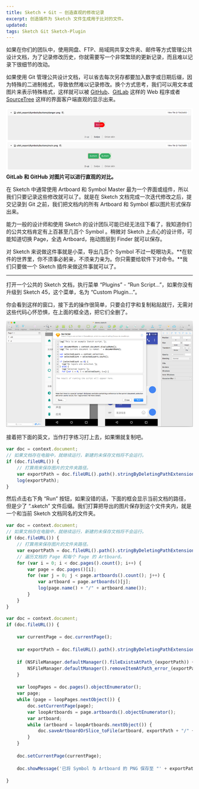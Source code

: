```yaml
---
title: Sketch + Git — 创造直观的修改记录
excerpt: 创造插件为 Sketch 文件生成用于比对的文件。
updated: 
tags: Sketch Git Sketch-Plugin
---
```


如果在你们的团队中，使用网盘、FTP、局域网共享文件夹、邮件等方式管理公共设计文档，为了记录修改历史，你就需要写一个非常繁琐的更新记录，而且难以记录下很细节的改动。

如果使用 Git 管理公共设计文档，可以省去每次另存都要加入数字或日期后缀，因为特殊的二进制格式，导致依然难以记录修改。换个方式思考，我们可以用文本或图片来表示特殊格式，这样就可以被 [GitHub](https://github.com/)、[GitLab](https://gitlab.com) 这样的 Web 程序或者 [SourceTree](https://www.sourcetreeapp.com/) 这样的界面客户端直观的显示出来。

![](../images/sketch-and-git-export-artboards-for-diff/gitlab_image_diff.png)__GitLab 和 GitHub 对图片可以进行直观的对比。__

在 Sketch 中通常使用 Artboard 和 Symbol Master 最为一个界面或组件，所以我们只要记录这些修改就可以了。就是在 Sketch 文档完成一次迭代修改之后，提交记录到 Git 之前，我们把文档内的所有 Artboard 和 Symbol 都以图片形式保存出来。

能力一般的设计师和使用 Sketch 的设计团队可能已经无法往下看了，我知道你们的公共文档肯定有上百甚至几百个 Symbol 。稍微对 Sketch 上点心的设计师，可能知道切换 Page，全选 Artboard，拖动图层到 Finder 就可以保存。

对 Sketch 来说做这件事就是小菜，导出几百个 Symbol 不过一眨眼功夫。**在软件的世界里，你不须事必躬亲，不须亲力亲为。你只需要给软件下对命令。**我们只要做一个 Sketch 插件来做这件事就可以了。

----

打开一个公共的 Sketch 文档，执行菜单 “Plugins” - “Run Script...”，如果你没有升级到 Sketch 45，这个菜单，名为 “Custom Plugin...”。

你会看到这样的窗口，接下去的操作很简单，只要会打字和复制粘贴就行，无需对这些代码心怀恐惧，在上面的框全选，把它们全删了。

![](../images/sketch-and-git-export-artboards-for-diff/sketch_run_script.png)

接着把下面的英文，当作打字练习打上去，如果懒就复制吧。

```javascript
var doc = context.document;
// 如果文档存在电脑中，就继续运行，新建的未保存文档将不会运行。
if (doc.fileURL()) {
  	// 打算用来保存图片的文件夹路径。
    var exportPath = doc.fileURL().path().stringByDeletingPathExtension();
    log(exportPath);
}
```

然后点击右下角 “Run” 按钮，如果没错的话，下面的框会显示当前文档的路径，但是少了 “.sketch” 文件后缀。我们打算把导出的图片保存到这个文件夹内，就是一个和当前 Sketch 文档同名的文件夹。



```javascript
var doc = context.document;
// 如果文档存在电脑中，就继续运行，新建的未保存文档将不会运行。
if (doc.fileURL()) {
  	// 打算用来保存图片的文件夹路径。
    var exportPath = doc.fileURL().path().stringByDeletingPathExtension();
    // 遍历文档的 Page 和每个 Page 的 Artboard。
	for (var i = 0; i < doc.pages().count(); i++) {
        var page = doc.pages()[i];
        for (var j = 0; j < page.artboards().count(); j++) {
          	var artboard = page.artboards()[j];
            log(page.name() + "/" + artboard.name());
        }
    }
}
```









```javascript
var doc = context.document;
if (doc.fileURL()) {

    var currentPage = doc.currentPage();

    var exportPath = doc.fileURL().path().stringByDeletingPathExtension() + "_export";

    if (NSFileManager.defaultManager().fileExistsAtPath_(exportPath)) {
        NSFileManager.defaultManager().removeItemAtPath_error_(exportPath, nil);
    }

    var loopPages = doc.pages().objectEnumerator();
    var page;
    while (page = loopPages.nextObject()) {
        doc.setCurrentPage(page);
        var loopArtboards = page.artboards().objectEnumerator();
        var artboard;
        while (artboard = loopArtboards.nextObject()) {
            doc.saveArtboardOrSlice_toFile(artboard, exportPath + "/" + page.name() + "/" + artboard.name() + ".png");
        }
    }

    doc.setCurrentPage(currentPage);

    doc.showMessage('已将 Symbol 与 Artboard 的 PNG 保存至 "' + exportPath + '".');

}
```





